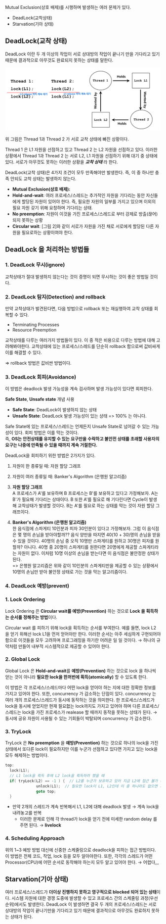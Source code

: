 Mutual Exclusion(상호 배제)를 시행하며 발생하는 여러 문제가 있다.

- DeadLock(교착상태)
- Starvation(기아 상태)

## DeadLock(교착 상태)

DeadLock 이란 두 개 이상의 작업이 서로 상대방의 작업이 끝나기 만을 기다리고 있기 때문에 결과적으로 아무것도 완료되지 못하는 상태를 말한다.

![그림 1](../img/os/deadlock1.jpeg)

위 그림은 Thread 1과 Thread 2 가 서로 교착 상태에 빠진 상황이다.

Thread 1 은 L1 자원을 선점하고 있고 Thread 2 는 L2 자원을 선점하고 있다. 이러한 상황에서 Thread 1과 Thread 2 는 서로 L2, L1 자원을 선점하기 위해 대기 중 상태에 있다. 서로가 아무것도 못하는 이러한 상황을 ***교착 상태*** 라 한다.

DeadLock(교착 상태)은 4가지 조건이 모두 만족해야만 발생한다. 즉, 이 중 하나만 충족 안되도 교착 상태는 발생하지 않는다.

- **Mutual Exclusion(상호 배제):**
- **Hold-and-wait**: 여러 프로세스/스레드는 추가적인 자원을 기다리는 동안 자신들에게 할당된 자원이 있어야 한다. 즉, 필요한 자원의 일부를 가지고 있으며 이외의 필요 자원 갖기 위해 요청하며 기다리는 상태.
- **No preemption**: 자원이 이것을 가진 프로세스/스레드로 부터 강제로 방출(끊어)되지 못하는 상황
- **Circular wait**:  [그림 2]와 같이 서로가 자원을 가진 채로 서로에게 할당된 다른 자원을 필요로하는 상황이여야 한다.

## DeadLock 을 처리하는 방법들

### 1. DeadLock 무시(ignore)

교착상태가 절대 발생하지 않는다는 것이 증명이 되면 무시하는 것이 좋은 방법일 것이다.

### 2. DeadLock 탐지(Detection) and rollback

만약 교착상태가 발견된다면, 다음 방법으로 rollback 또는 재실행하여 교착 상태를 회복할 수 있다.

- Terminating Processes
- Resource Preemption

교착상태를 다루는 여러가지 방법들이 있다. 이 중 적은 비용으로 다루는 방법에 대해 고려해봐야한다. 교착상태에 있는 프로세스/스레드를 단순히 rollback 함으로써 값비싸게 이를 해결할 수 있다.

⇒ rollback 방법은 값비싼 방법이다.

### 3. DeadLock 회피(Avoidance)
이 방법은 deadlock 발생 가능성을 계속 검사하며 발생 가능성이 있다면 회피한다.<br>

**Safe State**, **Unsafe state** 개념 사용

- **Safe State**: DeadLock이 발생하지 않는 상태
- **Unsafe State**: DeadLock 발생 가능성이 있는 상태 => 100% 는 아니다.
 
Safe State에 있는 프로세스/스레드는 언제든지 Unsafe State로 넘어갈 수 있는 가능성이 있다. 회피 방법은 이를 막는 것이다.<br>
즉, **OS는 안전상태를 유지할 수 있는 요구만을 수락하고 불안전 상태를 초래할 사용자의 요구는 나중에 만족될 수 있을 때까지 계속 거절한다.**

DeadLock을 회피하기 위한 방법은 2가지가 있다.
1. 자원이 한 종류일 때: 자원 할당 그래프
2. 자원이 여러 종류일 때: Banker's Algorithm (은행원 알고리즘)


1. **자원 할당 그래프** <br>
A 프로세스가 A'를 보유하며 B 프로세스는 B'를 보유하고 있다고 가정해보자. A는 B'가 필요해 기다리는 상태이다. B 또한 A'를 필요로 해 기다린다면 Cycle이 
발생해 교착상태가 발생할 것이다. B는 A'를 필요로 하는 상태를 막는 것이 자원 할당 그래프이다.
2. **Banker's Algorithm (은행원 알고리즘)** <br>
한 음식점에 스파게티 10인분과 피자 30인분이 있다고 가정해보자. 그럼 이 음식점은 몇 명의 손님을 받아야할까?? 
음식 양만을 따지면 40(10 + 30)명의 손님을 받을 수 있을 것이다. 40명의 손님 중 오직 10명만 스파게티를 원하고 30명은 피자를 원할까? 아니다.
40명 중 20명이 스파게티를 원한다면 20명에게 제공할 스파게티라는 자원이 없다. 이처럼 10명 이상의 손님을 받는다면 이 음식점은 불안정한 상태가 된다. <br>
=> 은행원 알고리즘은 위와 같이 10인분의 스파게티만을 제공할 수 있는 상황에서 10명의 손님만 받아 불안정 상태로 가는 것을 막는 알고리즘이다.

### 4. **DeadLock 예방(prevent)**

### 1. Lock Ordering

Lock Ordering 은 **Circular wait를 예방(Prevention)** 하는 것으로 **Lock 을 획득하는 순서를 정해주는 방법**이다. 

Circular wait 를 피하기 위해 lock을 획득하는 순서를 부여한다. 예를 들면, lock L2 을 얻기 위해선 lock L1을 먼저 얻어야만 한다. 이러한 순서는 아주 세심하게 구현되어야 함으로 이것들을 모두 고려하며 프로그래밍을 하기란 어려운 일 일 것이다. → 하나의 규약처럼 만들어 내부적 시스템적으로 제공할 수 있어야 한다.

### 2. Global Lock

Global Lock 은 **Hold-and-wait**를 **예방(Prevention)** 하는 것으로 lock 을 하나씩 얻는 것이 아니라 **필요한 lock을 한꺼번에 획득(atomically)** 할 수 있도록 한다.

이 방법은 각 프로세스/스레드마다 어떤 lock을 얻어야 하는 지에 대한 정확한 정보를 가지고 있어야 한다. 또한, concurrency 가 감소하는 단점이 있다. concurrency 는 여러 개의 프로세스/스레드가 동시에 동작하는 것을 의미한다. 한 프로세스/스레드가 lock을 동시에 얻었지만 현재 필요헚는 lock까지도 가지고 있어야 하며 다른 프로세스/스레드는 lock을 가진 프로세스가 realease 할 때까지 동작을 못하는 상태가 된다. → 동시에 공유 자원이 사용될 수 있는 기회들이 박탈되며 concurrency 가 감소한다.

### 3. TryLock

TryLock 은 **No preemption** 을 **예방(Prevention)** 하는 것으로 하나의 lock을 가진 상태에서 또다른 lock이 필요하지만 이를 누군가 선점하고 있다면 가지고 있는 lock을 모두 해제하는 방법이다.

```c
top:
  lock(L1);
  // L1 lock을 획득 후에 L2 lock을 획득하려 했을 때
  if( tryLock(L2) == -1 ) {  // L2를 누군가 보유하고 있어 지금 L2에 접근 불가 (-1)
              unlock(L1);  // 필요한 lock이 L1, L2인데 이 중 하나라도 없으면 가진 lock 전부 해제
              goto top;
  }
```

- 만약 2개의 스레드가 계속 반복해서 L1, L2에 대해 deadlock 발생 → 계속 lock을 내려놓고를 반복
    - 이러한 문제로 인해 각 thread가 lock을 얻기 전에 미세한 random delay 를 주면 된다. → **livelock**

### 4. Scheduling Approach

위의 1~3 예방 방법 대신에 신중한 스케줄링으로 deadlock을 피하는 접근 방법이다. 이 방법은 전체 코드, 작업, lock 등을 모두 알아야한다. 또한, 각각의 스레드가 어떤 Processor(CPU)에 어떤 순서로 동작해야 하는지 모두 알고 있어야 한다. → 어렵다,,,

## Starvation(기아 상태)

여러 프로세스/스레드가 **더이상 진행하지 못하고 영구적으로 blocked 되어 있는 상태**이다. 시스템 자원에 대한 경쟁 도중에 발생할 수 있고 프로세스 간의 스케줄링 과정(우선순위)에서도 발생한다. DeadLock 이 발생하면 결국 두 개의 프로세스/스레드는 서로 상대방의 작업이 끝나기만을 기다리고 있기 때문에 결과적으로 아무것도 완료하지 못하는 상태가 된다.